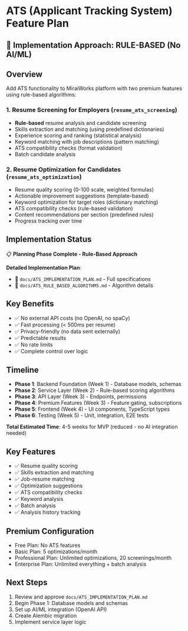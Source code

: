 # ATS (Applicant Tracking System) Feature Plan

## 🚀 Implementation Approach: RULE-BASED (No AI/ML)

## Overview
Add ATS functionality to MiraiWorks platform with two premium features using rule-based algorithms:

### 1. Resume Screening for Employers (`resume_ats_screening`)
- **Rule-based** resume analysis and candidate screening
- Skills extraction and matching (using predefined dictionaries)
- Experience scoring and ranking (statistical analysis)
- Keyword matching with job descriptions (pattern matching)
- ATS compatibility checks (format validation)
- Batch candidate analysis

### 2. Resume Optimization for Candidates (`resume_ats_optimization`)
- Resume quality scoring (0-100 scale, weighted formulas)
- Actionable improvement suggestions (template-based)
- Keyword optimization for target roles (dictionary matching)
- ATS compatibility checks (rule-based validation)
- Content recommendations per section (predefined rules)
- Progress tracking over time

## Implementation Status
📋 **Planning Phase Complete - Rule-Based Approach**

**Detailed Implementation Plan**:
- 📘 `docs/ATS_IMPLEMENTATION_PLAN.md` - Full specifications
- 📘 `docs/ATS_RULE_BASED_ALGORITHMS.md` - Algorithm details

## Key Benefits
- ✅ No external API costs (no OpenAI, no spaCy)
- ✅ Fast processing (< 500ms per resume)
- ✅ Privacy-friendly (no data sent externally)
- ✅ Predictable results
- ✅ No rate limits
- ✅ Complete control over logic

## Timeline
- **Phase 1**: Backend Foundation (Week 1) - Database models, schemas
- **Phase 2**: Service Layer (Week 2) - Rule-based scoring algorithms
- **Phase 3**: API Layer (Week 3) - Endpoints, permissions
- **Phase 4**: Premium Features (Week 3) - Feature gating, subscriptions
- **Phase 5**: Frontend (Week 4) - UI components, TypeScript types
- **Phase 6**: Testing (Week 5) - Unit, integration, E2E tests

**Total Estimated Time**: 4-5 weeks for MVP (reduced - no AI integration needed)

## Key Features
- ✅ Resume quality scoring
- ✅ Skills extraction and matching
- ✅ Job-resume matching
- ✅ Optimization suggestions
- ✅ ATS compatibility checks
- ✅ Keyword analysis
- ✅ Batch analysis
- ✅ Analysis history tracking

## Premium Configuration
- Free Plan: No ATS features
- Basic Plan: 5 optimizations/month
- Professional Plan: Unlimited optimizations, 20 screenings/month
- Enterprise Plan: Unlimited everything + batch analysis

## Next Steps
1. Review and approve `docs/ATS_IMPLEMENTATION_PLAN.md`
2. Begin Phase 1: Database models and schemas
3. Set up AI/ML integration (OpenAI API)
4. Create Alembic migration
5. Implement service layer logic 